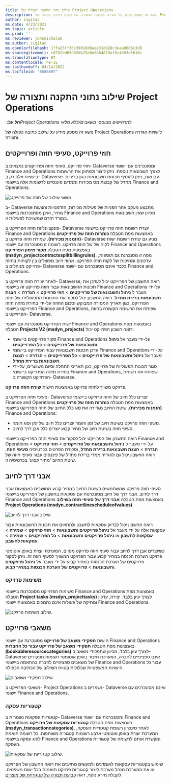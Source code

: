 ```yaml
---
title: שילוב נתוני התקנה ותצורה של Project Operations
description: נושא זה מספק מידע על הגדרה וקביעת התצורה של מפות כתיבה כפולה של Project Operations.
author: sigitac
ms.date: 4/23/2021
ms.topic: article
ms.prod: ''
ms.reviewer: johnmichalak
ms.author: sigitac
ms.openlocfilehash: 1ffa25ff36c39010d6aee31d928c3eaa0086c3d8
ms.sourcegitcommit: c0792bd65d92db25e0e8864879a19c4b93efb10c
ms.translationtype: HT
ms.contentlocale: he-IL
ms.lasthandoff: 04/14/2022
ms.locfileid: "8586897"
---
```

# <a name="project-operations-setup-and-configuration-data-integration"></a>שילוב נתוני התקנה ותצורה של Project Operations

_**חל על:** ‏Project Operations לתרחישים מבוססי משאבים/ללא מלאי_

נושא זה מספק מידע על שילוב כתיבה כפולה של Project Operations לישויות הגדרה ותצורה.

## <a name="project-contracts-contract-lines-and-projects"></a>חוזי פרוייקט, סעיפי חוזה ופרוייקטים

חוזי פרוייקט, סעיפי חוזה ופרוייקטים נמצאים ב- Dataverse ומסונכרנים עם יישומי Finance and Operations לצורך חשבונאות נוספת. ניתן ליצור ולמחוק את הרשומות בישויות אלה רק ב- Dataverse. עם זאת, ניתן להוסיף תכונות חשבונאות כגון ברירות מחדל של קבוצת מס מכירות וממדים פיננסיים לרשומות אלה ביישומי Finance and Operations.

  ![מושגי שילוב של חוזה של פרוייקט.](./media/1ProjectContract.jpg)

ב- Dataverse מתבצע מעקב אחר הפניות של פעילות מכירות, הזדמנויות והצעות מחיר, ואינן מסתנכרנות ביישומי Finance and Operations מכיוון שאין חשבונאות במורד הזרם שמשויכת לפעילות זו.

פונקציונליות חוזה הפרוייקט ב- Dataverse יוצרת רשומת חוזה פרוייקט ביישומי Finance and Operations באמצעות מפת הטבלה **כותרות חוזה של פרוייקטים (הזמנות מכירות)**. שמירת חוזה פרויקט ב- Dataverse מניע גם יצירת רשומת ישות לקוח של של חוזה פרויקט. רשומה זו מסונכרנת עם יישומי Finance and Operations באמצעות מפת הטבלה **מקור מימון הפרוייקט (msdyn\_projectcontractssplitbillingrules)**. מפה זו מסנכרנת גם תוספות, עדכונים ומחיקות של לקוח חוזה הפרויקט. אחוזי חיוב מפוצלים בין לקוחות בחוזה פרוייקט מנוהלים ב- Dataverse בלבד ואינם מסונכרנים עם יישומי Finance and Operations.

לאחר יצירת חוזה פרוייקט ב- Dataverse, רואה החשבון של הפרוייקט יכול לעדכן את תכונות החשבונאות עבור חוזה פרוייקט זה ביישומי Finance and Operations על-ידי מעבר ל **ניהול וחשבונאות של פרוייקטים** > **חוזי פרוייקט** > **הגדרה** > **הצגת חשבונאות ברירת מחדל**. רואה החשבון יכול לסקור את התכונות התפעוליות של חוזה הפרוייקט, כגון תאריך המסירה המבוקש וסכום החוזה על-ידי בחירת מזהה חוזה הפרוייקט ביישומי Finance and Operations, שפותח את הרשומה הקשורה בחוזה הפרוייקט ב- Dataverse.

ישות הפרוייקט מסונכרנת עם יישומי Finance and Operations באמצעות מפת הטבלה **Projects V2 (msdyn\_projects)** רואה חשבון הפרויקט יכול:

  - סקור פרוייקטים ביישומי Finance and Operations על-ידי מעבר אל **ניהול וחשבונאות של פרוייקטים** > **כל הפרוייקטים**. 
  - עדכן תכונות חשבונאות עבור הפרוייקט ביישומי Finance and Operations על-ידי מעבר אל **ניהול וחשבונאות של פרוייקטים** > **כל הפרוייקטים** > **הגדרה** > **הצגת חשבונאות ברירת מחדל**.  
  - סגור תכונות תפעוליות של פרוייקט, כגון תאריכי התחלה וסיום משוערים, על-ידי בחירת מזהה הפרוייקט ביישומי Finance and Operations, שפותח את רשומת הפרוייקט הקשורה ב- Dataverse.

פרויקט משויך לחוזה פרויקט באמצעות הישות **שורת חוזה פרויקט**.

סעיפי חוזה הפרוייקט ב- Dataverse יוצרים כלל חיוב של חוזה פרוייקט ביישומי Finance and Operations באמצעות מפת הטבלה **כותרות חוזה של פרוייקטים (הזמנות מכירות)**. שיטת החיוב מגדירה את סוג כלל החיוב של חוזה הפרוייקט ביישומי Finance and Operations:

  - סעיפי חוזה פרויקט בשיטת חיוב של זמן וחומר יוצרים כלל חיוב של זמן וסוג חומר.
  - סעיפי חוזה בשיטת חיוב של מחיר קבוע יוצרים כלל אבן דרך לחיוב.

רואה החשבון של הפרוייקט יכול לסקור את סעיפי חוזה הפרוייקט ביישומי Finance and Operations על-ידי מעבר ל **ניהול וחשבונאות של פרוייקטים** > **חוזי פרוייקט** > **הגדרה** > **הצגת חשבונאות ברירת מחדל**, וסקירת הפרטים בכרטיסיה **סעיפי חוזה**. רואה החשבון יכול גם להגדיר ממדי ברירת מחדל של פיננסים עבור סעיפי חוזה של שיטת החיוב 'מחיר קבוע' בכרטיסיה זו.

## <a name="billing-milestones"></a>אבני דרך לחיוב

סעיפי חוזה פרויקט שמשתמשים בשיטת החיוב במחיר קבוע מחושבים באמצעות אבני דרך לחיוב. אבני דרך של חיוב מסונכרנות עם עסקאות בחשבון של הפרוייקט ביישומי Finance and Operations באמצעות מפת הטבלה **אבני דרך של סעיפי חוזה בשילוב Project Operations‏ (msdyn\_contractlinescheduleofvalues)**.

  ![שילוב אבני דרך לחיוב.](./media/2Milestones.jpg)

רואה החשבון יכול לבדוק עסקאות לחשבון ולהתאים את תכונות החשבונאות עבור עסקאות אלה על ידי מעבר אל **ניהול פרויקטים וחשבונאות** > **חוזי פרויקט** > **שמירה** > **עסקאות לחשבון** או **ניהול פרויקטים וחשבונאות** > **כל הפרויקטים** > **שמירה** > **עסקאות לחשבון**.

כשיוצרים אבן דרך לחיוב עבור סעיף חוזה פרויקט מסוים, המערכת יוצרת באופן אוטומטי פרויקט הערכת הכנסה במחיר קבוע עבור הפרויקט המשויך לסעיף חוזה זה. ניתן לסקור פרויקטים של הערכת הכנסות במחיר קבוע על ידי מעבר אל **ניהול פרויקטים וחשבונאות** > **פרויקטים של הערכת הכנסות במחיר קבוע**.

### <a name="project-tasks"></a>משימות פרויקט

משימות הפרוייקט מסונכרנות ביישומי Finance and Operations באמצעות מפת הטבלה **Project tasks (msdyn\_projecttasks)** לצורך עיון בלבד. יצירה, עדכון ומחיקה של פעולות אינם נתמכים באמצעות יישומי Finance and Operations.

  ![שילוב משימות פרויקט.](./media/3Tasks.jpg)

## <a name="project-resources"></a>משאבי פרוייקט

הישות **תפקידי משאב של פרוייקט** מסונכרנת עם יישומי Finance and Operations באמצעות מפת הטבלה **תפקידי משאב של פרוייקט עבור כל החברות (bookableresourcecategories)** לצורך עיון בלבד. מכיוון שתפקידי משאב ב- Dataverse אינם ספציפיים לחברה, המערכת תיצור באופן אוטומטי רשומות תפקידים של משאבים ספציפיים לחברה בהתאמה ביישומי Finance and Operations עבור כל הישויות המשפטיות שכלולות בטווח השילוב של הכתיבה הכפולה.

![שילוב תפקידי משאבים.](./media/5Resources.jpg)

משאבי הפרוייקט ב- Project Operations נשמרים ב- Dataverse ואינם מסונכרנים עם יישומי Finance and Operations.

### <a name="transaction-categories"></a>קטגוריות עסקה

קטגוריות עסקאות נשמרות ב- Dataverse ומסונכרנות עם יישומי Finance and Operations באמצעות מפת הטבלה **קטגוריות עסקאות של פרוייקט (msdyn\_transactioncategories)**. לאחר סינכרון רשומת קטגוריית העסקה, המערכת יוצרת באופן אוטומטי ארבע רשומות קטגוריה משותפות. כל רשומה תואמת לסוג עסקה ביישומי Finance and Operations ומקשרת אותם לרשומה של קטגוריית העסקה.

![שילוב קטגוריות של עסקאות.](./media/4TransactionCategories.jpg)

שימוש בקטגוריות עסקאות לאומדנים ולמעשים מחייבים את רואה החשבון של הפרויקט או את המערכת מנהל מערכת ליצור קטגוריות פרויקט תואמות בכל ישות משפטית. לקבלת מידע נוסף, ראה [קביעת תצורה של קטגוריות של מוצרים](../project-accounting/configure-project-categories.md).
